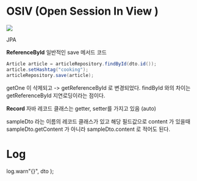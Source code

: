 # OSIV (Open Session In View )

![](https://i.imgur.com/VQeUikM.png)



JPA 

**ReferenceById** 
일반적인 save 메서드 코드 

```JAVA
Article article = articleRepository.findById(dto.id());  
article.setHashtag("cooking");  
articleRepository.save(article);
```

getOne 이 삭제되고 -> getReferenceById 로 변경되었다. 
findById 와의 차이는  getReferenceById 지연로딩이라는 점이다. 


**Record**
자바 레코드 클래스는 getter, setter를 가지고 있음 (auto)

sampleDto 라는 이름의 레코드 클래스가 있고 해당 필드값으로 content 가 있을때
sampleDto.getContent 가 아니라 sampleDto.content 로 적어도 된다. 

# Log
log.warn"{}", dto );